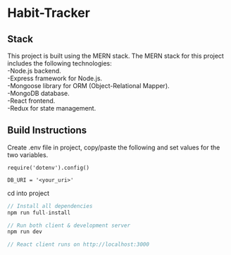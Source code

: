 # Habit-Tracker
## Stack
This project is built using the MERN stack. The MERN stack for this project includes the following technologies:  
-Node.js backend.  
-Express framework for Node.js.   
-Mongoose library for ORM (Object-Relational Mapper).  
-MongoDB database.  
-React frontend.  
-Redux for state management.   

## Build Instructions
Create .env file in project, copy/paste the following and set values for the two variables.

```
require('dotenv').config()  

DB_URI = '<your_uri>'  
```
cd into project
```javascript
// Install all dependencies
npm run full-install

// Run both client & development server
npm run dev

// React client runs on http://localhost:3000
